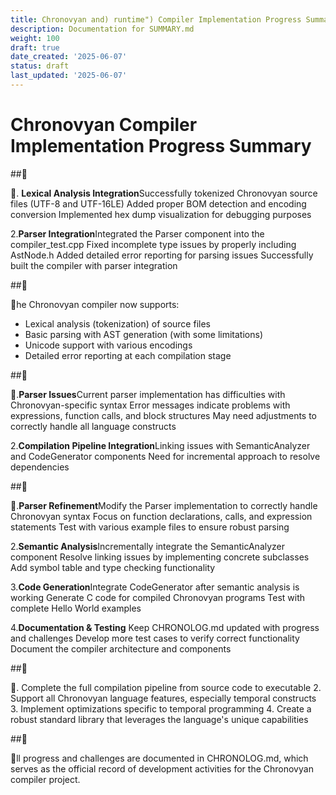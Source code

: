 ```yaml
---
title: Chronovyan and) runtime") Compiler Implementation Progress Summary
description: Documentation for SUMMARY.md
weight: 100
draft: true
date_created: '2025-06-07'
status: draft
last_updated: '2025-06-07'
---
```


# Chronovyan Compiler Implementation Progress Summary

##

. **Lexical Analysis Integration**Successfully tokenized Chronovyan source files (UTF-8 and UTF-16LE)
    Added proper BOM detection and encoding conversion
    Implemented hex dump visualization for debugging purposes

2.**Parser Integration**Integrated the Parser component into the compiler_test.cpp
    Fixed incomplete type issues by properly including AstNode.h
    Added detailed error reporting for parsing issues
    Successfully built the compiler with parser integration

##

he Chronovyan compiler now supports:
- Lexical analysis (tokenization) of source files
- Basic parsing with AST generation (with some limitations)
- Unicode support with various encodings
- Detailed error reporting at each compilation stage

##

.**Parser Issues**Current parser implementation has difficulties with Chronovyan-specific syntax
    Error messages indicate problems with expressions, function calls, and block structures
    May need adjustments to correctly handle all language constructs

2.**Compilation Pipeline Integration**Linking issues with SemanticAnalyzer and CodeGenerator components
    Need for incremental approach to resolve dependencies

##

.**Parser Refinement**Modify the Parser implementation to correctly handle Chronovyan syntax
    Focus on function declarations, calls, and expression statements
    Test with various example files to ensure robust parsing

2.**Semantic Analysis**Incrementally integrate the SemanticAnalyzer component
    Resolve linking issues by implementing concrete subclasses
    Add symbol table and type checking functionality

3.**Code Generation**Integrate CodeGenerator after semantic analysis is working
    Generate C code for compiled Chronovyan programs
    Test with complete Hello World examples

4.**Documentation & Testing**
    Keep CHRONOLOG.md updated with progress and challenges
    Develop more test cases to verify correct functionality
    Document the compiler architecture and components

##

. Complete the full compilation pipeline from source code to executable
2. Support all Chronovyan language features, especially temporal constructs
3. Implement optimizations specific to temporal programming
4. Create a robust standard library that leverages the language's unique capabilities

##

ll progress and challenges are documented in CHRONOLOG.md, which serves as the official record of development activities for the Chronovyan compiler project.
